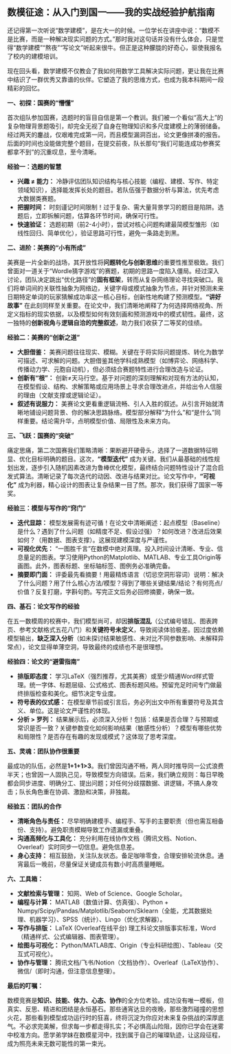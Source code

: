 ## 数模征途：从入门到国一——我的实战经验护航指南

还记得第一次听说“数学建模”，是在大一的时候。一位学长在讲座中说：“数模不是比赛，而是一种解决现实问题的方式。”那时我对这句话并没有什么体会，只是觉得“数学建模”“熬夜”“写论文”听起来很牛。但正是这种朦胧的好奇心，驱使我报名了校内的建模培训。

现在回头看，数学建模不仅教会了我如何用数学工具解决实际问题，更让我在比赛中结识了一群优秀又靠谱的伙伴。它塑造了我的思维方式，也成为我本科期间一段精彩的回忆。

**一、初探：国赛的“懵懂”**

首次组队参加国赛，选题时的盲目自信是第一个教训。我们被一个看似“高大上”的复杂物理背景题吸引，却完全无视了自身在物理知识和多尺度建模上的薄弱储备。经过两天的鏖战，仅艰难完成第一问，而且模型漏洞百出，论文更像拼凑的报告。后面的时间也没能做完整个题目，在提交前夜，队长那句“我们可能连成功参赛奖都拿不到”的沉重叹息，至今清晰。

**经验一：选题的智慧**

- **兴趣 ≠ 能力：** 冷静评估团队知识结构与核心技能（编程、建模、写作、特定领域知识），选择能发挥长处的题目。若队伍强于数据分析与算法，优先考虑大数据类赛题。
- **把握时间：** 时刻谨记时间限制！过于复杂、需大量背景学习的题目是陷阱。选题后，立即拆解问题，估算各环节时间，确保可行性。
- **快速验证：** 选题初期（前2-4小时），尝试对核心问题构建最简模型雏形（如线性回归、简单优化），验证思路可行性，避免一条路走到黑。

**二、进阶：美赛的“小有所成”**

美赛是一片全新的战场，其开放性将**问题转化与创新思维**的重要性推至极致。我们曾面对一道关于“Wordle猜字游戏”的赛题，初期的思路一度陷入僵局。经过深入讨论，团队决定跳出“优化路径”的**固有框架**，转而从复杂网络理论寻找突破口。我们将单词间的关联性抽象为网络边，关键字母或模式抽象为节点，并针对预测未来日期特定单词的玩家猜解成功率这一核心目标，创新性地构建了预测模型。**“讲好故事”** 在此刻同样至关重要。在论文中，我们清晰地阐释了为何选择网络视角、所定义指标的现实依据，以及模型如何有效刻画和预测游戏中的模式韧性。最终，这一独特的**创新视角**与**逻辑自洽的完整叙述**，助力我们收获了二等奖的佳绩。

**经验二：美赛的“创新之道”**

- **大胆借鉴：** 美赛问题往往现实、模糊。关键在于将实际问题提炼、转化为数学可描述、可求解的问题。大胆借鉴其他学科成熟模型（如博弈论、网络科学、传播动力学、元胞自动机），但必须结合赛题特性进行合理改造与论证。
- **创新有“根”：** 创新≠天马行空。基于对问题的深刻理解和对现有方法的认知，在模型假设、结构、求解策略或应用场景上寻求合理改进点，并给出令人信服的理由（文献支撑或逻辑论证）。
- **叙述有说服力：** 美赛论文更看重逻辑流畅、引人入胜的叙述。从引言开始就清晰地铺设问题背景、你的解决思路脉络。模型部分解释“为什么”和“是什么”同样重要。结论需升华，点明模型价值、局限性及未来方向。

**三、飞跃：国赛的“突破”**

痛定思痛，第二次国赛我们策略清晰：果断避开硬骨头，选择了一道数据特征明显、优化目标明确的题目。这次，**“模型迭代”** 成为关键。我们从最基础的线性规划出发，逐步引入随机因素改进为鲁棒优化模型，最终结合问题特性设计了混合启发式算法。清晰记录了每次迭代的动因、改进与结果对比。论文写作中，**“可视化”** 成为利器，精心设计的图表让复杂结果一目了然。那次，我们获得了国家一等奖。

**经验三：模型与写作的“窍门”**

- **迭代显踪：** 模型发展需有迹可循！在论文中清晰阐述：起点模型（Baseline）是什么？遇到了什么问题（如精度不足、假设过强）？如何改进？改进后效果如何？（用数据、图表支撑）。这展现建模深度与严谨性。
- **可视化优先：** “一图胜千言”在数模中绝对真理。投入时间设计清晰、专业、信息量足的图表。学习使用Python的Matplotlib、MATLAB、专业工具Origin等画图。此外，图表标题、坐标轴标签、图例务必准确完备。
- **摘要即门面：** 评委最先看摘要！用最精炼语言（切忌空洞形容词）说明：解决了什么问题？用了什么核心方法/模型？得到了哪些关键结果/结论？有何亮点/价值？反复打磨，字斟句酌。写完正文后务必回修摘要，确保一致。

**四、基石：论文写作的经验**

在五一数模周的校赛中，我们模型尚可，却因**排版混乱**（公式编号错乱、图表跨页、参考文献格式五花八门）和**关键符号未定义**，导致阅读体验极差。因过度依赖模型输出，**缺乏深入分析**（如未探讨结果敏感性、未对比不同参数影响、未解释异常点），论文显得单薄空洞，导致最终的成绩也不是很理想。

**经验四：论文的“避雷指南”**

- **排版即态度：** 学习LaTeX（强烈推荐，尤其美赛）或至少精通Word样式管理。统一字体、标题层级、公式格式、图表标题风格。预留充足时间专门做最终排版检查和美化。细节决定专业度。
- **符号表的仪式感：** 在模型章节前或引言后，务必列出文中所有重要符号及其含义、单位。这是论文严谨性的体现。
- **分析 > 罗列：** 结果展示后，必须深入分析！包括：结果是否合理？与预期或常识是否一致？关键参数变化如何影响结果（敏感性分析）？模型有哪些优势和局限性？是否存在有趣的发现或模式？这体现了思考深度。

**五、灵魂：团队协作很重要**

最成功的队伍，必然是**1+1+1>3**。我们曾因沟通不畅，两人同时推导同一公式浪费半天；也曾因一人固执己见，导致模型方向错误。后来，我们确立规则：每日早晚都会同步进度、明确分工、提出问题；对任何分歧摆数据、讲逻辑，不搞人身攻击；队长角色重在协调、激励和决策，非独裁。

**经验五：团队的合作**

- **清晰角色与责任：** 尽早明确建模手、编程手、写手的主要职责（但也需互相备份、支持）。避免职责模糊导致工作遗漏或重叠。
- **沟通高频化与工具化：** 充分利用在线协作文档（腾讯文档、Notion、Overleaf）实时同步一切信息。避免信息差。
- **身心支持：** 相互鼓励，关注队友状态。备足咖啡零食，合理安排轮流休息。通宵最后一晚前，尽量保证关键成员有数小时高质量睡眠。

**六、工具箱：**

- **文献检索与管理：** 知网、Web of Science、Google Scholar。
- **编程与计算：** MATLAB（数值计算、仿真强）、Python + Numpy/Scipy/Pandas/Matplotlib/Seaborn/Sklearn（全能，尤其数据处理、机器学习）、SPSS（统计）、Lingo（优化求解器）。
- **写作与排版：** LaTeX (Overleaf在线平台) 理工科论文排版事实标准，Word（精通样式、公式编辑器、图表管理）。
- **绘图与可视化：** Python/MATLAB库、Origin（专业科研绘图）、Tableau（交互式可视化）。
- **协作与管理：** 腾讯文档/飞书/Notion（文档协作）、Overleaf（LaTeX协作）、微信/（即时沟通，但注意信息整理）。

**最后的叮嘱：**

数模竞赛是**知识、技能、体力、心态、协作**的全方位考验。成功没有唯一模板，但真实、反思、精进和团结是永恒基石。那些通宵达旦的夜晚，那些激烈碰撞的思想火花，那些看到模型成功运行时的狂喜，终将沉淀为你应对未来复杂挑战的深厚底气。不必求完美解，但求每一步都走得扎实；不必惧高山险阻，因你已学会在迷雾中校准方向。愿学弟学妹在数模星河中，找到属于自己的璀璨轨迹，让这段征程，成为照亮未来无数可能性的第一束光。